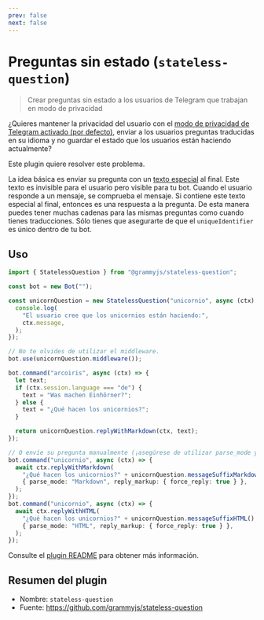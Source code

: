```yaml
---
prev: false
next: false
---
```


# Preguntas sin estado (`stateless-question`)

> Crear preguntas sin estado a los usuarios de Telegram que trabajan en modo de privacidad

¿Quieres mantener la privacidad del usuario con el [modo de privacidad de Telegram activado (por defecto)](https://core.telegram.org/bots/features#privacy-mode), enviar a los usuarios preguntas traducidas en su idioma y no guardar el estado que los usuarios están haciendo actualmente?

Este plugin quiere resolver este problema.

La idea básica es enviar su pregunta con un [texto especial](https://en.wikipedia.org/wiki/Zero-width_non-joiner) al final.
Este texto es invisible para el usuario pero visible para tu bot.
Cuando el usuario responde a un mensaje, se comprueba el mensaje.
Si contiene este texto especial al final, entonces es una respuesta a la pregunta.
De esta manera puedes tener muchas cadenas para las mismas preguntas como cuando tienes traducciones.
Sólo tienes que asegurarte de que el `uniqueIdentifier` es único dentro de tu bot.

## Uso

```ts
import { StatelessQuestion } from "@grammyjs/stateless-question";

const bot = new Bot("");

const unicornQuestion = new StatelessQuestion("unicornio", async (ctx) => {
  console.log(
    "El usuario cree que los unicornios están haciendo:",
    ctx.message,
  );
});

// No te olvides de utilizar el middleware.
bot.use(unicornQuestion.middleware());

bot.command("arcoiris", async (ctx) => {
  let text;
  if (ctx.session.language === "de") {
    text = "Was machen Einhörner?";
  } else {
    text = "¿Qué hacen los unicornios?";
  }

  return unicornQuestion.replyWithMarkdown(ctx, text);
});

// O envíe su pregunta manualmente (¡asegúrese de utilizar parse_mode y force_reply!).
bot.command("unicornio", async (ctx) => {
  await ctx.replyWithMarkdown(
    "¿Qué hacen los unicornios?" + unicornQuestion.messageSuffixMarkdown(),
    { parse_mode: "Markdown", reply_markup: { force_reply: true } },
  );
});
bot.command("unicornio", async (ctx) => {
  await ctx.replyWithHTML(
    "¿Qué hacen los unicornios?" + unicornQuestion.messageSuffixHTML(),
    { parse_mode: "HTML", reply_markup: { force_reply: true } },
  );
});
```

Consulte el [plugin README](https://github.com/grammyjs/stateless-question) para obtener más información.

## Resumen del plugin

- Nombre: `stateless-question`
- Fuente: <https://github.com/grammyjs/stateless-question>
